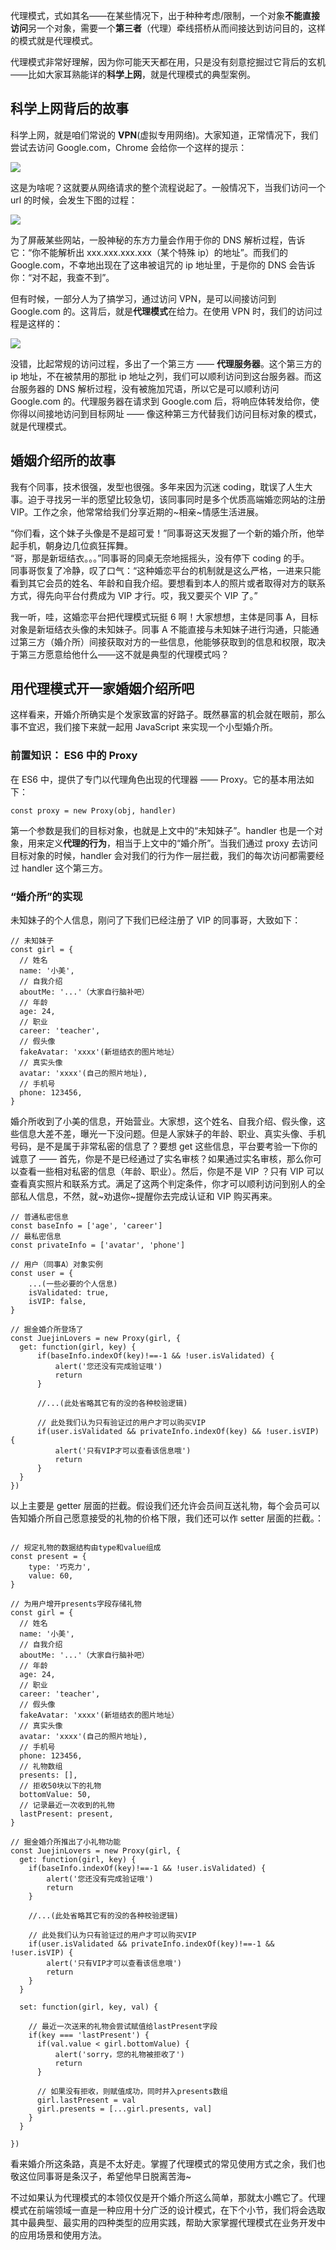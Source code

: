 代理模式，式如其名——在某些情况下，出于种种考虑/限制，一个对象**不能直接访问**另一个对象，需要一个**第三者**（代理）牵线搭桥从而间接达到访问目的，这样的模式就是代理模式。

代理模式非常好理解，因为你可能天天都在用，只是没有刻意挖掘过它背后的玄机——比如大家耳熟能详的**科学上网**，就是代理模式的典型案例。

## 科学上网背后的故事

科学上网，就是咱们常说的 **VPN**(虚拟专用网络)。大家知道，正常情况下，我们尝试去访问 Google.com，Chrome 会给你一个这样的提示：

![](https://p1-jj.byteimg.com/tos-cn-i-t2oaga2asx/gold-user-assets/2019/4/3/169e1b7893b5b5c7~tplv-t2oaga2asx-jj-mark:1890:0:0:0:q75.awebp)

这是为啥呢？这就要从网络请求的整个流程说起了。一般情况下，当我们访问一个 url 的时候，会发生下图的过程：

![](https://p1-jj.byteimg.com/tos-cn-i-t2oaga2asx/gold-user-assets/2019/4/5/169ecd30b1247ec6~tplv-t2oaga2asx-jj-mark:1890:0:0:0:q75.awebp)

为了屏蔽某些网站，一股神秘的东方力量会作用于你的 DNS 解析过程，告诉它：“你不能解析出 xxx.xxx.xxx.xxx（某个特殊 ip）的地址”。而我们的 Google.com，不幸地出现在了这串被诅咒的 ip 地址里，于是你的 DNS 会告诉你：“对不起，我查不到”。

但有时候，一部分人为了搞学习，通过访问 VPN，是可以间接访问到 Google.com 的。这背后，就是**代理模式**在给力。在使用 VPN 时，我们的访问过程是这样的：

![](https://p1-jj.byteimg.com/tos-cn-i-t2oaga2asx/gold-user-assets/2019/4/5/169ecdacec73af47~tplv-t2oaga2asx-jj-mark:1890:0:0:0:q75.awebp)

没错，比起常规的访问过程，多出了一个第三方 —— **代理服务器**。这个第三方的 ip 地址，不在被禁用的那批 ip 地址之列，我们可以顺利访问到这台服务器。而这台服务器的 DNS 解析过程，没有被施加咒语，所以它是可以顺利访问 Google.com 的。代理服务器在请求到 Google.com 后，将响应体转发给你，使你得以间接地访问到目标网址 —— 像这种第三方代替我们访问目标对象的模式，就是代理模式。

## 婚姻介绍所的故事

我有个同事，技术很强，发型也很强。多年来因为沉迷 coding，耽误了人生大事。迫于寻找另一半的愿望比较急切，该同事同时是多个优质高端婚恋网站的注册 VIP。工作之余，他常常给我们分享近期的~相亲~情感生活进展。

“你们看，这个妹子头像是不是超可爱！”同事哥这天发掘了一个新的婚介所，他举起手机，朝身边几位疯狂挥舞。  
“哥，那是新垣结衣。。。”同事哥的同桌无奈地摇摇头，没有停下 coding 的手。  
同事哥恢复了冷静，叹了口气：“这种婚恋平台的机制就是这么严格，一进来只能看到其它会员的姓名、年龄和自我介绍。要想看到本人的照片或者取得对方的联系方式，得先向平台付费成为 VIP 才行。哎，我又要买个 VIP 了。”

我一听，哇，这婚恋平台把代理模式玩挺 6 啊！大家想想，主体是同事 A，目标对象是新垣结衣头像的未知妹子。同事 A 不能直接与未知妹子进行沟通，只能通过第三方（婚介所）间接获取对方的一些信息，他能够获取到的信息和权限，取决于第三方愿意给他什么——这不就是典型的代理模式吗？

## 用代理模式开一家婚姻介绍所吧

这样看来，开婚介所确实是个发家致富的好路子。既然暴富的机会就在眼前，那么事不宜迟，我们接下来就一起用 JavaScript 来实现一个小型婚介所。

### 前置知识： ES6 中的 Proxy

在 ES6 中，提供了专门以代理角色出现的代理器 —— Proxy。它的基本用法如下：

```
const proxy = new Proxy(obj, handler)
```

第一个参数是我们的目标对象，也就是上文中的“未知妹子”。handler 也是一个对象，用来定义**代理的行为**，相当于上文中的“婚介所”。当我们通过 proxy 去访问目标对象的时候，handler 会对我们的行为作一层拦截，我们的每次访问都需要经过 handler 这个第三方。

### “婚介所”的实现

未知妹子的个人信息，刚问了下我们已经注册了 VIP 的同事哥，大致如下：

```
// 未知妹子
const girl = {
  // 姓名
  name: '小美',
  // 自我介绍
  aboutMe: '...'（大家自行脑补吧）
  // 年龄
  age: 24,
  // 职业
  career: 'teacher',
  // 假头像
  fakeAvatar: 'xxxx'(新垣结衣的图片地址）
  // 真实头像
  avatar: 'xxxx'(自己的照片地址),
  // 手机号
  phone: 123456,
}
```

婚介所收到了小美的信息，开始营业。大家想，这个姓名、自我介绍、假头像，这些信息大差不差，曝光一下没问题。但是人家妹子的年龄、职业、真实头像、手机号码，是不是属于非常私密的信息了？要想 get 这些信息，平台要考验一下你的诚意了 —— 首先，你是不是已经通过了实名审核？如果通过实名审核，那么你可以查看一些相对私密的信息（年龄、职业）。然后，你是不是 VIP ？只有 VIP 可以查看真实照片和联系方式。满足了这两个判定条件，你才可以顺利访问到别人的全部私人信息，不然，就~劝退你~提醒你去完成认证和 VIP 购买再来。

```
// 普通私密信息
const baseInfo = ['age', 'career']
// 最私密信息
const privateInfo = ['avatar', 'phone']

// 用户（同事A）对象实例
const user = {
    ...(一些必要的个人信息)
    isValidated: true,
    isVIP: false,
}

// 掘金婚介所登场了
const JuejinLovers = new Proxy(girl, {
  get: function(girl, key) {
      if(baseInfo.indexOf(key)!==-1 && !user.isValidated) {
          alert('您还没有完成验证哦')
          return
      }

      //...(此处省略其它有的没的各种校验逻辑)

      // 此处我们认为只有验证过的用户才可以购买VIP
      if(user.isValidated && privateInfo.indexOf(key) && !user.isVIP) {
          alert('只有VIP才可以查看该信息哦')
          return
      }
  }
})
```

以上主要是 getter 层面的拦截。假设我们还允许会员间互送礼物，每个会员可以告知婚介所自己愿意接受的礼物的价格下限，我们还可以作 setter 层面的拦截。：

```

// 规定礼物的数据结构由type和value组成
const present = {
    type: '巧克力',
    value: 60,
}

// 为用户增开presents字段存储礼物
const girl = {
  // 姓名
  name: '小美',
  // 自我介绍
  aboutMe: '...'（大家自行脑补吧）
  // 年龄
  age: 24,
  // 职业
  career: 'teacher',
  // 假头像
  fakeAvatar: 'xxxx'(新垣结衣的图片地址）
  // 真实头像
  avatar: 'xxxx'(自己的照片地址),
  // 手机号
  phone: 123456,
  // 礼物数组
  presents: [],
  // 拒收50块以下的礼物
  bottomValue: 50,
  // 记录最近一次收到的礼物
  lastPresent: present,
}

// 掘金婚介所推出了小礼物功能
const JuejinLovers = new Proxy(girl, {
  get: function(girl, key) {
    if(baseInfo.indexOf(key)!==-1 && !user.isValidated) {
        alert('您还没有完成验证哦')
        return
    }

    //...(此处省略其它有的没的各种校验逻辑)

    // 此处我们认为只有验证过的用户才可以购买VIP
    if(user.isValidated && privateInfo.indexOf(key)!==-1 && !user.isVIP) {
        alert('只有VIP才可以查看该信息哦')
        return
    }
  }

  set: function(girl, key, val) {

    // 最近一次送来的礼物会尝试赋值给lastPresent字段
    if(key === 'lastPresent') {
      if(val.value < girl.bottomValue) {
          alert('sorry，您的礼物被拒收了')
          return
      }

      // 如果没有拒收，则赋值成功，同时并入presents数组
      girl.lastPresent = val
      girl.presents = [...girl.presents, val]
    }
  }

})
```

看来婚介所这条路，真是不太好走。掌握了代理模式的常见使用方式之余，我们也敬这位同事哥是条汉子，希望他早日脱离苦海~

不过如果认为代理模式的本领仅仅是开个婚介所这么简单，那就太小瞧它了。代理模式在前端领域一直是一种应用十分广泛的设计模式，在下个小节，我们将会选取其中最典型、最实用的四种类型的应用实践，帮助大家掌握代理模式在业务开发中的应用场景和使用方法。
